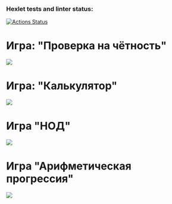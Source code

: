 ### Hexlet tests and linter status:
[![Actions Status](https://github.com/migildar/frontend-project-lvl1/workflows/hexlet-check/badge.svg)](https://github.com/migildar/frontend-project-lvl1/actions)

# Игра: "Проверка на чётность"
<a href="https://asciinema.org/a/ZWKIecJ9p55koEtFEtC7E29fx" target="_blank"><img src="https://asciinema.org/a/ZWKIecJ9p55koEtFEtC7E29fx.svg" /></a>

# Игра: "Калькулятор"
<a href="https://asciinema.org/a/Mkj2XBlu9P4TNH4dKv5pMnCaM" target="_blank"><img src="https://asciinema.org/a/Mkj2XBlu9P4TNH4dKv5pMnCaM.svg" /></a>

# Игра "НОД"
<a href="https://asciinema.org/a/yDViYkmzWN8GEscv8hMhEONm7" target="_blank"><img src="https://asciinema.org/a/yDViYkmzWN8GEscv8hMhEONm7.svg" /></a>

# Игра "Арифметическая прогрессия"
<a href="https://asciinema.org/a/j68PCUo17tm9haz0izC9Egij1" target="_blank"><img src="https://asciinema.org/a/j68PCUo17tm9haz0izC9Egij1.svg" /></a>